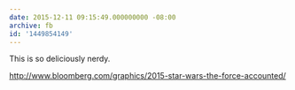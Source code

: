 ```yaml
---
date: 2015-12-11 09:15:49.000000000 -08:00
archive: fb
id: '1449854149'
---
```


This is so deliciously nerdy.

http://www.bloomberg.com/graphics/2015-star-wars-the-force-accounted/